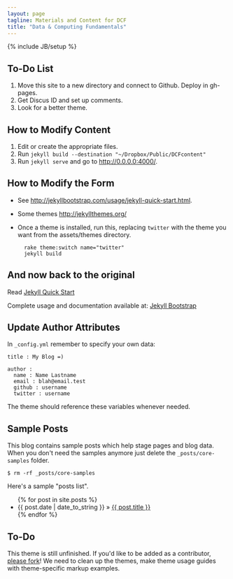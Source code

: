 ```yaml
---
layout: page
tagline: Materials and Content for DCF
title: "Data & Computing Fundamentals"
---
```

{% include JB/setup %}

## To-Do List

1. Move this site to a new directory and connect to Github.  Deploy in
   gh-pages.
2. Get Discus ID and set up comments.
3. Look for a better theme.

## How to Modify Content

1. Edit or create the appropriate files.
2. Run `jekyll build --destination "~/Dropbox/Public/DCFcontent"`
2. Run `jekyll serve` and go to <http://0.0.0.0:4000/>.

## How to Modify the Form 

* See <http://jekyllbootstrap.com/usage/jekyll-quick-start.html>.
* Some themes <http://jekyllthemes.org/>
* Once a theme is installed, run this, replacing `twitter` with the
    theme you want from the assets/themes directory.
	
        rake theme:switch name="twitter"
        jekyll build

## And now back to the original

Read [Jekyll Quick Start](http://jekyllbootstrap.com/usage/jekyll-quick-start.html)

Complete usage and documentation available at: [Jekyll Bootstrap](http://jekyllbootstrap.com)

## Update Author Attributes

In `_config.yml` remember to specify your own data:
    
    title : My Blog =)
    
    author :
      name : Name Lastname
      email : blah@email.test
      github : username
      twitter : username

The theme should reference these variables whenever needed.
    
## Sample Posts

This blog contains sample posts which help stage pages and blog data.
When you don't need the samples anymore just delete the `_posts/core-samples` folder.

    $ rm -rf _posts/core-samples

Here's a sample "posts list".

<ul class="posts">
  {% for post in site.posts %}
    <li><span>{{ post.date | date_to_string }}</span> &raquo; <a href="{{ BASE_PATH }}{{ post.url }}">{{ post.title }}</a></li>
  {% endfor %}
</ul>

## To-Do

This theme is still unfinished. If you'd like to be added as a contributor, [please fork](http://github.com/plusjade/jekyll-bootstrap)!
We need to clean up the themes, make theme usage guides with theme-specific markup examples.


